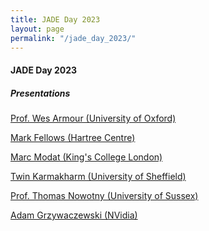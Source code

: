 ```yaml
---
title: JADE Day 2023
layout: page
permalink: "/jade_day_2023/"
---
```


#### JADE Day 2023

##### Presentations

<a href="/img/wa_jade_2023.pdf" target="_blank">Prof. Wes Armour (University of Oxford)</a>

<a href="/img/mf_jade_2023.pdf" target="_blank">Mark Fellows (Hartree Centre)</a>

<a href="/img/mm_jade_2023.pdf" target="_blank">Marc Modat (King's College London)</a>

<a href="/img/tk_jade_2023.pdf" target="_blank">Twin Karmakharm (University of Sheffield)</a>

<a href="/img/tn_jade_2023.pdf" target="_blank">Prof. Thomas Nowotny (University of Sussex)</a>

<a href="/img/ag_jade_2023.pdf" target="_blank">Adam Grzywaczewski (NVidia)</a>

